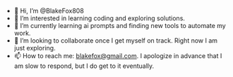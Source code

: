 - 👋 Hi, I’m @BlakeFox808
- 👀 I’m interested in learning coding and exploring solutions.
- 🌱 I’m currently learning ai prompts and finding new tools to automate my work.
- 💞️ I’m looking to collaborate once I get myself on track. Right now I am just exploring.
- 📫 How to reach me: blakefox@gmail.com. I apologize in advance that I am slow to respond, but I do get to it eventually.

<!---
BlakeFox808/BlakeFox808 is a ✨ special ✨ repository because its `README.md` (this file) appears on your GitHub profile.
You can click the Preview link to take a look at your changes.
--->
